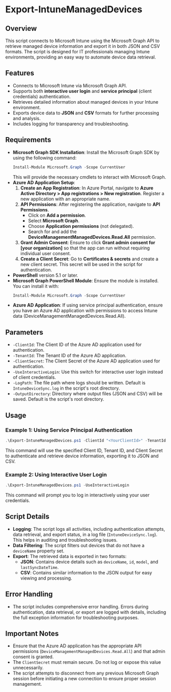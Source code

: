 # Export-IntuneManagedDevices

## Overview
This script connects to Microsoft Intune using the Microsoft Graph API to retrieve managed device information and export it in both JSON and CSV formats. The script is designed for IT professionals managing Intune environments, providing an easy way to automate device data retrieval.

## Features
- Connects to Microsoft Intune via Microsoft Graph API.
- Supports both **interactive user login** and **service principal** (client credentials) authentication.
- Retrieves detailed information about managed devices in your Intune environment.
- Exports device data to **JSON** and **CSV** formats for further processing and analysis.
- Includes logging for transparency and troubleshooting.

## Requirements
- **Microsoft Graph SDK Installation**: Install the Microsoft Graph SDK by using the following command:
  ```powershell
  Install-Module Microsoft.Graph -Scope CurrentUser
  ```
  This will provide the necessary cmdlets to interact with Microsoft Graph.
- **Azure AD Application Setup**:
  1. **Create an App Registration**: In Azure Portal, navigate to **Azure Active Directory > App registrations > New registration**. Register a new application with an appropriate name.
  2. **API Permissions**: After registering the application, navigate to **API Permissions**.
     - Click on **Add a permission**.
     - Select **Microsoft Graph**.
     - Choose **Application permissions** (not delegated).
     - Search for and add the **DeviceManagementManagedDevices.Read.All** permission.
  3. **Grant Admin Consent**: Ensure to click **Grant admin consent for [your organization]** so that the app can run without requiring individual user consent.
  4. **Create a Client Secret**: Go to **Certificates & secrets** and create a new client secret. This secret will be used in the script for authentication.
- **PowerShell** version 5.1 or later.
- **Microsoft Graph PowerShell Module**: Ensure the module is installed. You can install it with:
  ```powershell
  Install-Module Microsoft.Graph -Scope CurrentUser
  ```
- **Azure AD Application**: If using service principal authentication, ensure you have an Azure AD application with permissions to access Intune data (DeviceManagementManagedDevices.Read.All).

## Parameters
- `-ClientId`: The Client ID of the Azure AD application used for authentication.
- `-TenantId`: The Tenant ID of the Azure AD application.
- `-ClientSecret`: The Client Secret of the Azure AD application used for authentication.
- `-UseInteractiveLogin`: Use this switch for interactive user login instead of client credentials.
- `-LogPath`: The file path where logs should be written. Default is `IntuneDeviceSync.log` in the script's root directory.
- `-OutputDirectory`: Directory where output files (JSON and CSV) will be saved. Default is the script's root directory.

## Usage

### Example 1: Using Service Principal Authentication
```powershell
.\Export-IntuneManagedDevices.ps1 -ClientId "<YourClientId>" -TenantId "<YourTenantId>" -ClientSecret "<YourClientSecret>"
```
This command will use the specified Client ID, Tenant ID, and Client Secret to authenticate and retrieve device information, exporting it to JSON and CSV.

### Example 2: Using Interactive User Login
```powershell
.\Export-IntuneManagedDevices.ps1 -UseInteractiveLogin
```
This command will prompt you to log in interactively using your user credentials.

## Script Details
- **Logging**: The script logs all activities, including authentication attempts, data retrieval, and export status, in a log file (`IntuneDeviceSync.log`). This helps in auditing and troubleshooting issues.
- **Data Filtering**: The script filters out devices that do not have a `deviceName` property set.
- **Export**: The retrieved data is exported in two formats:
  - **JSON**: Contains device details such as `deviceName`, `id`, `model`, and `lastSyncDateTime`.
  - **CSV**: Contains similar information to the JSON output for easy viewing and processing.

## Error Handling
- The script includes comprehensive error handling. Errors during authentication, data retrieval, or export are logged with details, including the full exception information for troubleshooting purposes.

## Important Notes
- Ensure that the Azure AD application has the appropriate API permissions (`DeviceManagementManagedDevices.Read.All`) and that admin consent is granted.
- The `ClientSecret` must remain secure. Do not log or expose this value unnecessarily.
- The script attempts to disconnect from any previous Microsoft Graph session before initiating a new connection to ensure proper session management.